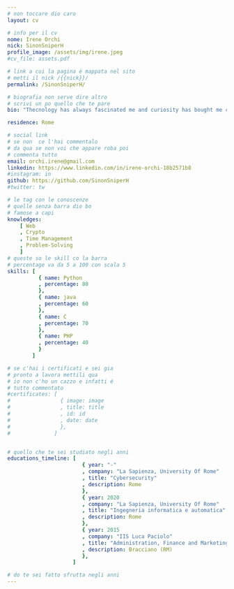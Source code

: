 ```yaml
---
# non toccare dio caro
layout: cv

# info per il cv 
nome: Irene Orchi
nick: SinonSniperH
profile_image: /assets/img/irene.jpeg
#cv_file: assets.pdf

# link a cui la pagina é mappata nel sito
# metti il nick /{{nick}}/
permalink: /SinonSniperH/

# biografia non serve dire altro
# scrivi un po quello che te pare
bio: "Thecnology has always fascinated me and curiosity has bought me closer and closer to it. I started by 'dissecting' old PCs and mobile phones, then moving on to the software part. Only recently I approached cybersecurity, but it was enough to understand that it is really interesting."

residence: Rome

# social link 
# se non  ce l'hai commentalo
# da qua se non voi che appare roba poi 
# commenta tutto
email: orchi.irene@gmail.com
linkedin: https://www.linkedin.com/in/irene-orchi-18b2571b8
#instagram: in 
github: https://github.com/SinonSniperH
#twitter: tw

# le tag con le conoscenze
# quelle senza barra dio bo
# famose a capi
knowledges:
    [ Web
    , Crypto
    , Time Management
    , Problem-Solving
    ]
# queste so le skill co la barra
# percentage va da 5 a 100 con scala 5
skills: [
          { name: Python
          , percentage: 80
          },
          { name: java
          , percentage: 60 
          },
          { name: C
          , percentage: 70
          },
          { name: PHP
          , percentage: 40
          }
        ]

# se c'hai i certificati e sei gia 
# pronto a lavora mettili qua
# io non c'ho un cazzo e infatti é 
# tutto commentato
#certificates: [
#                { image: image
#                , title: title
#                , id: id
#                , date: date
#                },
#              ]


# quello che te sei studiato negli anni
educations_timeline: [
                        { year: "-"
                        , company: "La Sapienza, University Of Rome"
                        , title: "Cybersecurity"
                        , description: Rome
                        },
                        { year: 2020
                        , company: "La Sapienza, University Of Rome"
                        , title: "Ingegneria informatica e automatica"
                        , description: Rome
                        },
                        { year: 2015
                        , company: "IIS Luca Paciolo"
                        , title: "Administration, Finance and Marketing, Business Information Systems"
                        , description: Bracciano (RM)
                        },   
                     ]

# do te sei fatto sfrutta negli anni
---
```

